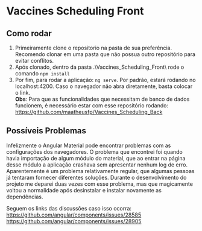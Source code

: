 # Vaccines Scheduling Front

## Como rodar
1. Primeiramente clone o repositorio na pasta de sua preferência. Recomendo clonar em uma pasta que não possua outro repositório para evitar conflitos.
2. Após clonado, dentro da pasta .\Vaccines_Scheduling_Front\ rode o comando `npm install` 
3. Por fim, para rodar a aplicação: `ng serve`. Por padrão, estará rodando no localhost:4200. Caso o navegador não abra diretamente, basta colocar o link.  
**Obs**: Para que as funcionalidades que necessitam de banco de dados funcionem, é necessário estar com esse repositório rodando: https://github.com/maatheusfp/Vaccines_Scheduling_Back

## Possíveis Problemas
Infelizmente o Angular Material pode encontrar problemas com as configurações dos navegadores. O problema que encontrei foi quando havia importação de algum módulo do material, que ao entrar na página desse módulo a aplicação crashava sem apresentar nenhum log de erro. Aparentemente é um problema relativamente regular, que algumas pessoas já tentaram fornecer diferentes soluções. Durante o desenvolvimento do projeto me deparei duas vezes com esse problema, mas que magicamente voltou a normalidade após desinstalar e instalar novamente as dependências. 

Seguem os links das discussões caso isso ocorra: 
https://github.com/angular/components/issues/28585
https://github.com/angular/components/issues/28905

